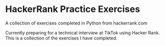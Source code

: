 # HackerRank Practice Exercises
A collection of exercises completed in Python from hackerrank.com

Currently preparing for a technical interview at TikTok using Hacker Rank. This is a collection of the exercises I have completed. 
